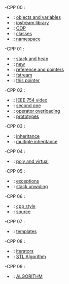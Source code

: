 -CPP 00 :
  -  :: [objects and variables](https://www.learncpp.com/cpp-tutorial/introduction-to-objects-and-variables/)
  -  :: [iostream library](https://www.learncpp.com/cpp-tutorial/introduction-to-iostream-cout-cin-and-endl/)
  -  :: [OOP](https://www.learncpp.com/cpp-tutorial/introduction-to-object-oriented-programming/)
  -  :: [classes](https://www.learncpp.com/cpp-tutorial/introduction-to-classes/)
  -  :: [namespace](https://www.learncpp.com/cpp-tutorial/naming-collisions-and-an-introduction-to-namespaces/)

-CPP 01 :
  -  :: [stack and heap](https://www.learncpp.com/cpp-tutorial/the-stack-and-the-heap/)
  -  :: [new](https://www.learncpp.com/cpp-tutorial/dynamic-memory-allocation-with-new-and-delete/)
  -  :: [reference and pointers](https://www.geeksforgeeks.org/pointers-vs-references-cpp/)
  -  :: [fstream](https://cplusplus.com/doc/tutorial/files/)
  -  :: [this pointer](https://www.learncpp.com/cpp-tutorial/the-hidden-this-pointer-and-member-function-chaining/)

-CPP 02 : 
  -  :: [IEEE 754 video](https://www.youtube.com/watch?v=LXF-wcoeT0o)
  -  :: [second one](https://www.youtube.com/watch?v=8afbTaA-gOQ&t=148s)
  -  :: [operator overloading](https://www.learncpp.com/cpp-tutorial/introduction-to-operator-overloading/)
  -  :: [prototypes](https://en.cppreference.com/w/cpp/language/operators)

-CPP 03 :
  -  :: [inheritance](https://www.learncpp.com/cpp-tutorial/introduction-to-inheritance/)
  -  :: [multiple inheritance](https://www.learncpp.com/cpp-tutorial/multiple-inheritance/)

-CPP 04 :
  -  :: [poly and virtual](https://www.learncpp.com/cpp-tutorial/pointers-and-references-to-the-base-class-of-derived-objects/)

-CPP 05 :
  -  :: [exceptions](https://www.learncpp.com/cpp-tutorial/the-need-for-exceptions/)
  -  :: [stack unwiding](https://www.learncpp.com/cpp-tutorial/exceptions-functions-and-stack-unwinding/)

-CPP 06 :
  -  :: [cpp style](https://stackoverflow.com/questions/332030/when-should-static-cast-dynamic-cast-const-cast-and-reinterpret-cast-be-used)
  -  :: [source](https://www.youtube.com/watch?v=HlNVgmvX1EI&list=PLk6CEY9XxSIC6I_HCjMTGf8eV2Ty0a19E)

-CPP 07 :
  -  :: [templates](https://www.learncpp.com/cpp-tutorial/function-templates/)

-CPP 08 :
  -  :: [iterators](https://www.learncpp.com/cpp-tutorial/introduction-to-iterators/)
  -  :: [STL Algorithm](https://www.geeksforgeeks.org/the-c-standard-template-library-stl/)

-CPP 09 :
  -  :: [ALGORITHM](pc/shapes.png)
